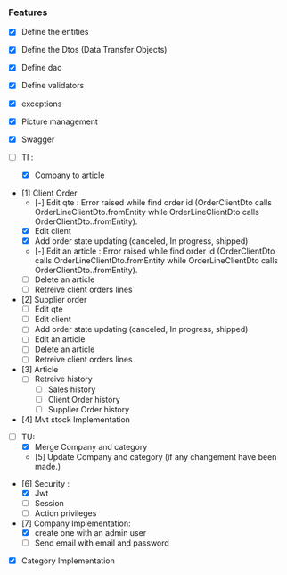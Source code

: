 ### Features
- [x] Define the entities
- [x] Define the Dtos (Data Transfer Objects)
- [x] Define dao
- [x] Define validators
- [x] exceptions
- [x] Picture management
- [x] Swagger

- [ ] TI : 
    - [x] Company to article

- [1] Client Order 
    - [-] Edit qte : Error raised while find order id (OrderClientDto calls OrderLineClientDto.fromEntity while OrderLineClientDto calls OrderClientDto..fromEntity).
    - [x] Edit client
    - [x] Add order state updating (canceled, In progress, shipped)
    - [-] Edit an article : Error raised while find order id (OrderClientDto calls OrderLineClientDto.fromEntity while OrderLineClientDto calls OrderClientDto..fromEntity).
    - [ ] Delete an article
    - [ ] Retreive client orders lines
- [2] Supplier order
    - [ ] Edit qte
    - [ ] Edit client
    - [ ] Add order state updating (canceled, In progress, shipped)
    - [ ] Edit an article
    - [ ] Delete an article
    - [ ] Retreive client orders lines
- [3] Article
    - [ ] Retreive history
        - [ ] Sales history
        - [ ] Client Order history
        - [ ] Supplier Order history
- [4] Mvt stock Implementation

- [ ] TU:
    - [x] Merge Company and category
    - [5] Update Company and category (if any changement have been made.)
- [6] Security :
    - [x] Jwt
    - [ ] Session
    - [ ] Action privileges
- [7] Company Implementation:
    - [x] create one with an admin user
    - [ ] Send email with email and password
- [x] Category Implementation